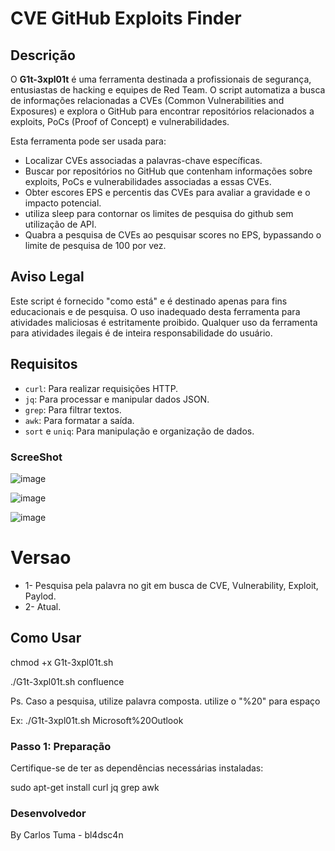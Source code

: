 # CVE GitHub Exploits Finder

## Descrição

O **G1t-3xpl01t** é uma ferramenta destinada a profissionais de segurança, entusiastas de hacking e equipes de Red Team. O script automatiza a busca de informações relacionadas a CVEs (Common Vulnerabilities and Exposures) e explora o GitHub para encontrar repositórios relacionados a exploits, PoCs (Proof of Concept) e vulnerabilidades. 

Esta ferramenta pode ser usada para:

- Localizar CVEs associadas a palavras-chave específicas.
- Buscar por repositórios no GitHub que contenham informações sobre exploits, PoCs e vulnerabilidades associadas a essas CVEs.
- Obter escores EPS e percentis das CVEs para avaliar a gravidade e o impacto potencial.
- utiliza sleep para contornar os limites de pesquisa do github sem utilização de API.
- Quabra a pesquisa de CVEs ao pesquisar scores no EPS, bypassando o limite de pesquisa de 100 por vez.

## Aviso Legal

Este script é fornecido "como está" e é destinado apenas para fins educacionais e de pesquisa. O uso inadequado desta ferramenta para atividades maliciosas é estritamente proibido. Qualquer uso da ferramenta para atividades ilegais é de inteira responsabilidade do usuário.

## Requisitos

- `curl`: Para realizar requisições HTTP.
- `jq`: Para processar e manipular dados JSON.
- `grep`: Para filtrar textos.
- `awk`: Para formatar a saída.
- `sort` e `uniq`: Para manipulação e organização de dados.

### ScreeShot ####

![image](https://github.com/user-attachments/assets/0da16705-4d47-4be6-be8b-820667651870)


![image](https://github.com/user-attachments/assets/a467b9a2-7404-49a9-8534-7ff8457e6a3d)

![image](https://github.com/user-attachments/assets/b25c8149-9fd4-4006-9158-772701d7c509)

# Versao
- 1- Pesquisa pela palavra no git em busca de CVE, Vulnerability, Exploit, Paylod.
- 2- Atual.


## Como Usar

chmod +x G1t-3xpl01t.sh

./G1t-3xpl01t.sh confluence

Ps. Caso a pesquisa, utilize palavra composta. utilize o "%20" para espaço 

Ex: ./G1t-3xpl01t.sh Microsoft%20Outlook

### Passo 1: Preparação

Certifique-se de ter as dependências necessárias instaladas:

sudo apt-get install curl jq grep awk


### Desenvolvedor

By Carlos Tuma - bl4dsc4n
